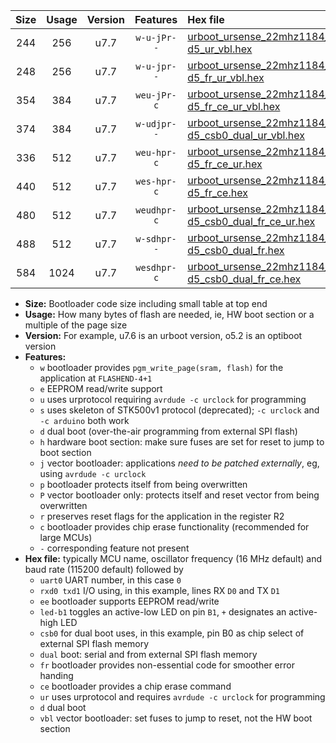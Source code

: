 |Size|Usage|Version|Features|Hex file|
|:-:|:-:|:-:|:-:|:--|
|244|256|u7.7|`w-u-jPr--`|[urboot_ursense_22mhz1184_2400bps_uart0_rxd0_txd1_led-d5_ur_vbl.hex](https://raw.githubusercontent.com/stefanrueger/urboot.hex/main/boards/ursense/fcpu_22mhz1184/2400_bps/urboot_ursense_22mhz1184_2400bps_uart0_rxd0_txd1_led-d5_ur_vbl.hex)|
|248|256|u7.7|`w-u-jpr--`|[urboot_ursense_22mhz1184_2400bps_uart0_rxd0_txd1_led-d5_fr_ur_vbl.hex](https://raw.githubusercontent.com/stefanrueger/urboot.hex/main/boards/ursense/fcpu_22mhz1184/2400_bps/urboot_ursense_22mhz1184_2400bps_uart0_rxd0_txd1_led-d5_fr_ur_vbl.hex)|
|354|384|u7.7|`weu-jPr-c`|[urboot_ursense_22mhz1184_2400bps_uart0_rxd0_txd1_ee_led-d5_fr_ce_ur_vbl.hex](https://raw.githubusercontent.com/stefanrueger/urboot.hex/main/boards/ursense/fcpu_22mhz1184/2400_bps/urboot_ursense_22mhz1184_2400bps_uart0_rxd0_txd1_ee_led-d5_fr_ce_ur_vbl.hex)|
|374|384|u7.7|`w-udjpr--`|[urboot_ursense_22mhz1184_2400bps_uart0_rxd0_txd1_led-d5_csb0_dual_ur_vbl.hex](https://raw.githubusercontent.com/stefanrueger/urboot.hex/main/boards/ursense/fcpu_22mhz1184/2400_bps/urboot_ursense_22mhz1184_2400bps_uart0_rxd0_txd1_led-d5_csb0_dual_ur_vbl.hex)|
|336|512|u7.7|`weu-hpr-c`|[urboot_ursense_22mhz1184_2400bps_uart0_rxd0_txd1_ee_led-d5_fr_ce_ur.hex](https://raw.githubusercontent.com/stefanrueger/urboot.hex/main/boards/ursense/fcpu_22mhz1184/2400_bps/urboot_ursense_22mhz1184_2400bps_uart0_rxd0_txd1_ee_led-d5_fr_ce_ur.hex)|
|440|512|u7.7|`wes-hpr-c`|[urboot_ursense_22mhz1184_2400bps_uart0_rxd0_txd1_ee_led-d5_fr_ce.hex](https://raw.githubusercontent.com/stefanrueger/urboot.hex/main/boards/ursense/fcpu_22mhz1184/2400_bps/urboot_ursense_22mhz1184_2400bps_uart0_rxd0_txd1_ee_led-d5_fr_ce.hex)|
|480|512|u7.7|`weudhpr-c`|[urboot_ursense_22mhz1184_2400bps_uart0_rxd0_txd1_ee_led-d5_csb0_dual_fr_ce_ur.hex](https://raw.githubusercontent.com/stefanrueger/urboot.hex/main/boards/ursense/fcpu_22mhz1184/2400_bps/urboot_ursense_22mhz1184_2400bps_uart0_rxd0_txd1_ee_led-d5_csb0_dual_fr_ce_ur.hex)|
|488|512|u7.7|`w-sdhpr--`|[urboot_ursense_22mhz1184_2400bps_uart0_rxd0_txd1_led-d5_csb0_dual_fr.hex](https://raw.githubusercontent.com/stefanrueger/urboot.hex/main/boards/ursense/fcpu_22mhz1184/2400_bps/urboot_ursense_22mhz1184_2400bps_uart0_rxd0_txd1_led-d5_csb0_dual_fr.hex)|
|584|1024|u7.7|`wesdhpr-c`|[urboot_ursense_22mhz1184_2400bps_uart0_rxd0_txd1_ee_led-d5_csb0_dual_fr_ce.hex](https://raw.githubusercontent.com/stefanrueger/urboot.hex/main/boards/ursense/fcpu_22mhz1184/2400_bps/urboot_ursense_22mhz1184_2400bps_uart0_rxd0_txd1_ee_led-d5_csb0_dual_fr_ce.hex)|

- **Size:** Bootloader code size including small table at top end
- **Usage:** How many bytes of flash are needed, ie, HW boot section or a multiple of the page size
- **Version:** For example, u7.6 is an urboot version, o5.2 is an optiboot version
- **Features:**
  + `w` bootloader provides `pgm_write_page(sram, flash)` for the application at `FLASHEND-4+1`
  + `e` EEPROM read/write support
  + `u` uses urprotocol requiring `avrdude -c urclock` for programming
  + `s` uses skeleton of STK500v1 protocol (deprecated); `-c urclock` and `-c arduino` both work
  + `d` dual boot (over-the-air programming from external SPI flash)
  + `h` hardware boot section: make sure fuses are set for reset to jump to boot section
  + `j` vector bootloader: applications *need to be patched externally*, eg, using `avrdude -c urclock`
  + `p` bootloader protects itself from being overwritten
  + `P` vector bootloader only: protects itself and reset vector from being overwritten
  + `r` preserves reset flags for the application in the register R2
  + `c` bootloader provides chip erase functionality (recommended for large MCUs)
  + `-` corresponding feature not present
- **Hex file:** typically MCU name, oscillator frequency (16 MHz default) and baud rate (115200 default) followed by
  + `uart0` UART number, in this case `0`
  + `rxd0 txd1` I/O using, in this example, lines RX `D0` and TX `D1`
  + `ee` bootloader supports EEPROM read/write
  + `led-b1` toggles an active-low LED on pin `B1`, `+` designates an active-high LED
  + `csb0` for dual boot uses, in this example, pin B0 as chip select of external SPI flash memory
  + `dual` boot: serial and from external SPI flash memory
  + `fr` bootloader provides non-essential code for smoother error handing
  + `ce` bootloader provides a chip erase command
  + `ur` uses urprotocol and requires `avrdude -c urclock` for programming
  + `d` dual boot
  + `vbl` vector bootloader: set fuses to jump to reset, not the HW boot section
